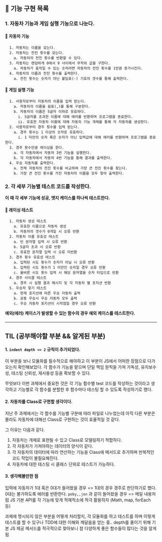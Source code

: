 ## 🚀 기능 구현 목록

### 1. 자동차 기능과 게임 실행 기능으로 나눈다.
#### 🥕 자동차 기능
```
  1. 자동차는 이름을 갖는다.
  2. 자동차는 전진 횟수를 갖는다.
    a. 자동차의 전진 횟수를 반환할 수 있다.
  3. 자동차는 랜덤하게 0에서 9 사이에서 무작위 값을 구한다.
    a. 자동차가 움직일 수 있는 숫자라면 자동차의 전진 횟수를 1만큼 증가시킨다.
  4. 자동차의 이름과 전진 횟수를 출력한다.
    a. 전진 횟수는 숫자가 아닌 붙임표(-) 기호의 갯수를 통해 출력한다.
```
#### 🥕 게임 실행 기능
```
  1. 사용자로부터 자동차의 이름을 입력 받는다.
    a. 자동차의 이름을 쉼표(,)를 통해 구분한다.
    b. 자동차의 이름은 5글자 이하로 유효하다.
      i. 5글자를 초과한 이름에 대해 에러를 반환하며 프로그램을 종료한다.
      ii. 유효한 자동차 이름에 대해 자동차 기능 개체를 통해 각 자동차를 생성한다.
  2. 사용자로부터 경주 횟수를 입력 받는다.
    a. 경주 횟수는 1 이상의 숫자로 유효하다.
      i. 1 미만의 숫자 혹은 숫자가 아닌 입력값에 대해 에러를 반환하며 프로그램을 종료한다.
  3. 경주 횟수만큼 레이싱을 한다.
    a. 각 자동차에서 자동차 3번 기능을 실행한다.
    b. 각 자동차에서 자동차 4번 기능을 통해 결과를 출력한다.
  4. 우승 자동차를 출력한다.
    a. 전체 자동차의 전진 횟수를 비교하여 가장 큰 전진 횟수를 찾는다.
    b. 가장 큰 전진 횟수를 가진 자동차의 이름을 모두 찾아 출력한다.
```
### 2. 각 세부 기능별 테스트 코드를 작성한다.
**이 때 각 세부 기능에 성공, 엣지 케이스를 하나씩 테스트한다.**
#### 🥕 레이싱 테스트
```
  1. 자동차 생성 테스트
    a. 유효한 이름으로 자동차 생성
    b. 자동차의 갯수가 0개일 시 오류 반환
  2. 자동차 이름 유효성 테스트
    a. 빈 문자열 입력 시 오류 반환
    b. 5글자 초과 시 오류 반환
    c. 유효한 문자열 입력 시 오류 미반환
  3. 경주 횟수 유효성 테스트
    a. 입력된 시도 횟수가 숫자가 아닐 시 오류 반환
    b. 입력된 시도 횟수가 1 미만인 숫자일 경우 오류 반환
    c. 올바른 시도 횟수 입력 시 해당 문자열을 숫자 타입으로 반환
  4. 경주 사이클 테스트
    a. 경주 시 실행 결과 메시지 및 각 자동차 별 포지션 반환
  5. 우승자 찾기 테스트
    a. 현재 포지션에 따른 우승 자동차 출력
    b. 공동 우승시 우승 자동차 모두 출력
    c. 우승 자동차 포지션이 시작점일 경우 오류 반환
```

**예외(에러) 케이스가 발생할 수 있는 함수의 경우 예외 케이스를 테스트한다.**
#### 
---
## TIL (공부해야할 부분 && 알게된 부분)

#### 1. `indent depth <= 2` 규칙이 추가되었다.

이 부분을 보니 모듈화를 필수적으로 해야하고 이 부분이 JS에서 어떠한 장점으로 다가오는지 확인해보았다.
각 함수가 기능을 맡으며 단일 책임 원칙을 가져 가독성, 유지보수성, 테스팅 신뢰성, 재사용성 등을 확보할 수 있다.

무엇보다 이번 과제에서 중요한 것은 각 기능 함수별 test 코드를 작성하는 것이라고 생각하고
기능별로 각 함수를 분할한 후 함수마다 테스팅 할 수 있도록 작성하기로 했다.

#### 2. 자동차를 Class로 구현할 생각이다.

지난 주 과제에서는 각 함수를 기능별 구분에 따라 파일로 나누었는데 아직 다른 부분은 몰라도 자동차에 대해선 Class로 구현하는 것이 효율적일 것 같다.

그 이유는 다음과 같다.

1. 자동차는 개체로 표현될 수 있고 Class로 모델링하기 적합하다.
2. 각 자동차가 가져야하는 데이터의 양식이 같다.
3. 각 자동차의 데이터에 따라 연산하는 기능을 Class에 메서드로 추가하며 반복적인 코드 작업이 불필요해진다.
4. 자동차에 대한 테스팅 시 클래스 단위로 테스트가 가능하다.

#### 3. 생각해볼만한 점
입력에 자동차가 1대 혹은 0대가 들어왔을 경우 => 1대의 경우 경주로 판단하기로 했다. 0대는 불가하도록 에러를 반환한다.
`poby,,jon` 과 같이 들어왔을 경우 => 
메일 내용처럼 JS 기본 API를 각 기능에 맞게 적재적소에 적극 활용하자 (Math, map, forEach 등)

과제에 명시되지 않은 부분을 어떻게 처리할지, 각 모듈화를 하고 테스트를 하며 이렇게 테스트를 할 수 있구나 TDD에 대한 이해와 깨달음을 얻는 중..
depth를 줄이기 위해 기본 JS 제공 메서드를 적극적으로 찾아보니 참 다양하게 좋은 함수들이 많다는 것을 알게됨

